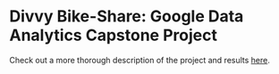 # Divvy Bike-Share: Google Data Analytics Capstone Project

Check out a more thorough description of the project and results [here]().
